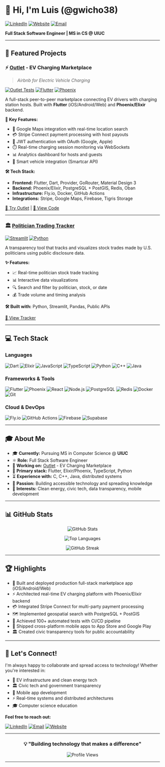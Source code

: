 # 👋 Hi, I'm Luis (@gwicho38)

[![LinkedIn](https://img.shields.io/badge/LinkedIn-lefv-0077B5?style=for-the-badge&logo=linkedin&logoColor=white)](https://linkedin.com/in/lefv)
[![Website](https://img.shields.io/badge/Website-lefv.info-00ADD8?style=for-the-badge&logo=google-chrome&logoColor=white)](https://www.lefv.info)
[![Email](https://img.shields.io/badge/Email-luis@lefv.io-D14836?style=for-the-badge&logo=gmail&logoColor=white)](mailto:luis@lefv.io)

**Full Stack Software Engineer | MS in CS @ UIUC**

</div>

---

## 🚀 Featured Projects

### ⚡ [Outlet](https://www.outlet.rent) - EV Charging Marketplace

> *Airbnb for Electric Vehicle Charging*

[![Outlet Tests](https://github.com/EverlongTechnologies/Outlet/actions/workflows/test-validation.yml/badge.svg)](https://github.com/EverlongTechnologies/Outlet)
[![Flutter](https://img.shields.io/badge/Flutter-3.0+-02569B?logo=flutter)](https://flutter.dev)
[![Phoenix](https://img.shields.io/badge/Phoenix-1.7-FF6600?logo=phoenixframework)](https://phoenixframework.org)

A full-stack peer-to-peer marketplace connecting EV drivers with charging station hosts. Built with **Flutter** (iOS/Android/Web) and **Phoenix/Elixir** backend.

**🎯 Key Features:**

- 📍 Google Maps integration with real-time location search
- 💳 Stripe Connect payment processing with host payouts
- 🔐 JWT authentication with OAuth (Google, Apple)
- ⏱️ Real-time charging session monitoring via WebSockets
- 📊 Analytics dashboard for hosts and guests
- 🚗 Smart vehicle integration (Smartcar API)

**🛠️ Tech Stack:**

- **Frontend:** Flutter, Dart, Provider, GoRouter, Material Design 3
- **Backend:** Phoenix/Elixir, PostgreSQL + PostGIS, Redis, Oban
- **Infrastructure:** Fly.io, Docker, GitHub Actions
- **Integrations:** Stripe, Google Maps, Firebase, Tigris Storage

[🔗 Try Outlet](https://www.outlet.rent) | [📱 View Code](https://github.com/EverlongTechnologies/Outlet)

---

### 🏛️ [Politician Trading Tracker](https://politician-trading-tracker.streamlit.app)

[![Streamlit](https://img.shields.io/badge/Streamlit-FF4B4B?logo=streamlit&logoColor=white)](https://streamlit.io)
[![Python](https://img.shields.io/badge/Python-3776AB?logo=python&logoColor=white)](https://python.org)

A transparency tool that tracks and visualizes stock trades made by U.S. politicians using public disclosure data.

**✨ Features:**

- 📈 Real-time politician stock trade tracking
- 📊 Interactive data visualizations
- 🔍 Search and filter by politician, stock, or date
- 💰 Trade volume and timing analysis

**🛠️ Built with:** Python, Streamlit, Pandas, Public APIs

[🔗 View Tracker](https://politician-trading-tracker.streamlit.app)

---

## 💻 Tech Stack

### Languages

![Dart](https://img.shields.io/badge/Dart-0175C2?style=flat-square&logo=dart&logoColor=white)
![Elixir](https://img.shields.io/badge/Elixir-4B275F?style=flat-square&logo=elixir&logoColor=white)
![JavaScript](https://img.shields.io/badge/JavaScript-F7DF1E?style=flat-square&logo=javascript&logoColor=black)
![TypeScript](https://img.shields.io/badge/TypeScript-3178C6?style=flat-square&logo=typescript&logoColor=white)
![Python](https://img.shields.io/badge/Python-3776AB?style=flat-square&logo=python&logoColor=white)
![C++](https://img.shields.io/badge/C++-00599C?style=flat-square&logo=c%2B%2B&logoColor=white)
![Java](https://img.shields.io/badge/Java-ED8B00?style=flat-square&logo=openjdk&logoColor=white)

### Frameworks & Tools

![Flutter](https://img.shields.io/badge/Flutter-02569B?style=flat-square&logo=flutter&logoColor=white)
![Phoenix](https://img.shields.io/badge/Phoenix-FF6600?style=flat-square&logo=phoenixframework&logoColor=white)
![React](https://img.shields.io/badge/React-61DAFB?style=flat-square&logo=react&logoColor=black)
![Node.js](https://img.shields.io/badge/Node.js-339933?style=flat-square&logo=node.js&logoColor=white)
![PostgreSQL](https://img.shields.io/badge/PostgreSQL-4169E1?style=flat-square&logo=postgresql&logoColor=white)
![Redis](https://img.shields.io/badge/Redis-DC382D?style=flat-square&logo=redis&logoColor=white)
![Docker](https://img.shields.io/badge/Docker-2496ED?style=flat-square&logo=docker&logoColor=white)
![Git](https://img.shields.io/badge/Git-F05032?style=flat-square&logo=git&logoColor=white)

### Cloud & DevOps

![Fly.io](https://img.shields.io/badge/Fly.io-7B3FF2?style=flat-square&logo=fly.io&logoColor=white)
![GitHub Actions](https://img.shields.io/badge/GitHub_Actions-2088FF?style=flat-square&logo=github-actions&logoColor=white)
![Firebase](https://img.shields.io/badge/Firebase-FFCA28?style=flat-square&logo=firebase&logoColor=black)
![Supabase](https://img.shields.io/badge/Supabase-3ECF8E?style=flat-square&logo=supabase&logoColor=white)

---

## 🎓 About Me

- 🎓 **Currently:** Pursuing MS in Computer Science @ **UIUC**
- ⚛ **Role:** Full Stack Software Engineer
- 🔨 **Working on:** [Outlet](https://www.outlet.rent) - EV Charging Marketplace
- 👀 **Primary stack:** Flutter, Elixir/Phoenix, TypeScript, Python
- ⏳ **Experience with:** C, C++, Java, distributed systems
- 💞️ **Passion:** Building accessible technology and spreading knowledge
- 🌱 **Interests:** Clean energy, civic tech, data transparency, mobile development

---

## 📊 GitHub Stats

<div align="center">

![GitHub Stats](https://github-readme-stats.vercel.app/api?username=gwicho38&show_icons=true&theme=radical&hide_border=true&include_all_commits=true&count_private=true)

![Top Languages](https://github-readme-stats.vercel.app/api/top-langs/?username=gwicho38&layout=compact&theme=radical&hide_border=true&langs_count=8)

![GitHub Streak](https://github-readme-streak-stats.herokuapp.com/?user=gwicho38&theme=radical&hide_border=true)

</div>

---

## 🏆 Highlights

- 🚀 Built and deployed production full-stack marketplace app (iOS/Android/Web)
- ⚡ Architected real-time EV charging platform with Phoenix/Elixir backend
- 💳 Integrated Stripe Connect for multi-party payment processing
- 🗺️ Implemented geospatial search with PostgreSQL + PostGIS
- 🧪 Achieved 100+ automated tests with CI/CD pipeline
- 📱 Shipped cross-platform mobile apps to App Store and Google Play
- 🏛️ Created civic transparency tools for public accountability

---

## 🤝 Let's Connect!

I'm always happy to collaborate and spread access to technology! Whether you're interested in:

- 🚗 EV infrastructure and clean energy tech
- 🏛️ Civic tech and government transparency
- 📱 Mobile app development
- ⚡ Real-time systems and distributed architectures
- 🎓 Computer science education

**Feel free to reach out:**

[![LinkedIn](https://img.shields.io/badge/LinkedIn-Connect-0077B5?style=for-the-badge&logo=linkedin)](https://linkedin.com/in/lefv)
[![Email](https://img.shields.io/badge/Email-luis@lefv.io-D14836?style=for-the-badge&logo=gmail)](mailto:luis@lefv.io)
[![Website](https://img.shields.io/badge/Website-lefv.info-00ADD8?style=for-the-badge&logo=google-chrome)](https://www.lefv.info)

---

<div align="center">

### 💡 "Building technology that makes a difference"

![Profile Views](https://komarev.com/ghpvc/?username=gwicho38&color=blueviolet&style=flat-square)

</div>

---

<!---
gwicho38/gwicho38 is a ✨ special ✨ repository because its `README.md` (this file) appears on your GitHub profile.
You can click the Preview link to take a look at your changes.
--->
